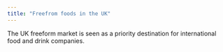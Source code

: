 ```yaml
---
title: "Freefrom foods in the UK"
---
```


The UK freeform market is seen as a priority destination for international food and drink companies. 
